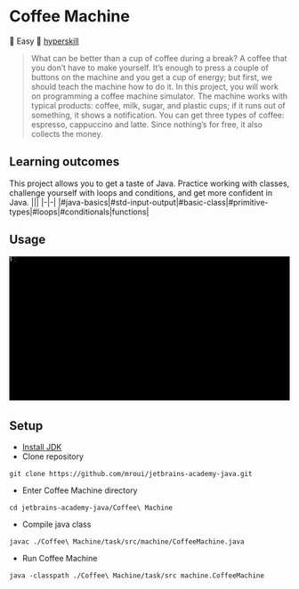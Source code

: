 # Coffee Machine
:muscle: Easy :link: [hyperskill](https://hyperskill.org/projects/33)

>What can be better than a cup of coffee during a break? A coffee that you don’t have to make yourself. It’s enough to press a couple of buttons on the machine and you get a cup of energy; but first, we should teach the machine how to do it. In this project, you will work on programming a coffee machine simulator. The machine works with typical products: coffee, milk, sugar, and plastic cups; if it runs out of something, it shows a notification. You can get three types of coffee: espresso, cappuccino and latte. Since nothing’s for free, it also collects the money.


## Learning outcomes
This project allows you to get a taste of Java. Practice working with classes, challenge yourself with loops and conditions, and get more confident in Java.
|||
|-|-|
|#java-basics|#std-input-output|#basic-class|#primitive-types|#loops|#conditionals|functions|


## Usage
![Coffee Machine demo gif](demo.gif)

## Setup
* [Install JDK](https://www.oracle.com/pl/java/technologies/javase-downloads.html)
* Clone repository
```
git clone https://github.com/mroui/jetbrains-academy-java.git
```
* Enter Coffee Machine directory
```
cd jetbrains-academy-java/Coffee\ Machine
```
* Compile java class
```
javac ./Coffee\ Machine/task/src/machine/CoffeeMachine.java
```
* Run Coffee Machine
```
java -classpath ./Coffee\ Machine/task/src machine.CoffeeMachine
```
